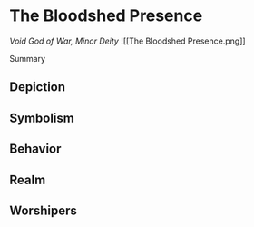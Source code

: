 # The Bloodshed Presence
*Void God of War, Minor Deity*
![[The Bloodshed Presence.png]]

Summary

## Depiction

## Symbolism

## Behavior

## Realm

## Worshipers